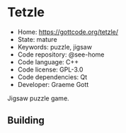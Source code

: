 # Tetzle

- Home: https://gottcode.org/tetzle/
- State: mature
- Keywords: puzzle, jigsaw
- Code repository: @see-home
- Code language: C++
- Code license: GPL-3.0
- Code dependencies: Qt
- Developer: Graeme Gott

Jigsaw puzzle game.

## Building
